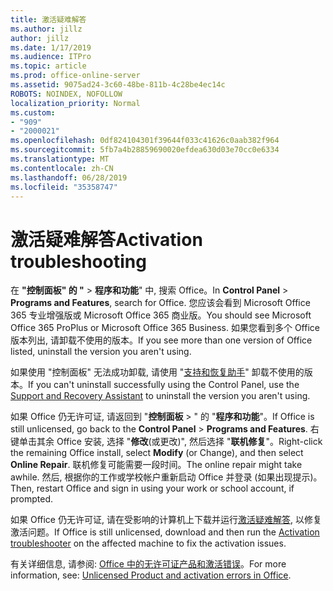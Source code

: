 ```yaml
---
title: 激活疑难解答
ms.author: jillz
author: jillz
ms.date: 1/17/2019
ms.audience: ITPro
ms.topic: article
ms.prod: office-online-server
ms.assetid: 9075ad24-3c60-48be-811b-4c28be4ec14c
ROBOTS: NOINDEX, NOFOLLOW
localization_priority: Normal
ms.custom:
- "909"
- "2000021"
ms.openlocfilehash: 0df824104301f39644f033c41626c0aab382f964
ms.sourcegitcommit: 5fb7a4b28859690020efdea630d03e70cc0e6334
ms.translationtype: MT
ms.contentlocale: zh-CN
ms.lasthandoff: 06/28/2019
ms.locfileid: "35358747"
---
```

# <a name="activation-troubleshooting"></a><span data-ttu-id="01677-102">激活疑难解答</span><span class="sxs-lookup"><span data-stu-id="01677-102">Activation troubleshooting</span></span>

<span data-ttu-id="01677-103">在 **"控制面板" 的 "** \> **程序和功能**" 中, 搜索 Office。</span><span class="sxs-lookup"><span data-stu-id="01677-103">In **Control Panel** \> **Programs and Features**, search for Office.</span></span> <span data-ttu-id="01677-104">您应该会看到 Microsoft Office 365 专业增强版或 Microsoft Office 365 商业版。</span><span class="sxs-lookup"><span data-stu-id="01677-104">You should see Microsoft Office 365 ProPlus or Microsoft Office 365 Business.</span></span> <span data-ttu-id="01677-105">如果您看到多个 Office 版本列出, 请卸载不使用的版本。</span><span class="sxs-lookup"><span data-stu-id="01677-105">If you see more than one version of Office listed, uninstall the version you aren't using.</span></span>
  
<span data-ttu-id="01677-106">如果使用 "控制面板" 无法成功卸载, 请使用 "[支持和恢复助手](https://aka.ms/SARA-OfficeUninstall-Alchemy)" 卸载不使用的版本。</span><span class="sxs-lookup"><span data-stu-id="01677-106">If you can't uninstall successfully using the Control Panel, use the [Support and Recovery Assistant](https://aka.ms/SARA-OfficeUninstall-Alchemy) to uninstall the version you aren't using.</span></span>
  
<span data-ttu-id="01677-107">如果 Office 仍无许可证, 请返回到 "**控制面板** \> " 的 "**程序和功能**"。</span><span class="sxs-lookup"><span data-stu-id="01677-107">If Office is still unlicensed, go back to the **Control Panel** \> **Programs and Features**.</span></span> <span data-ttu-id="01677-108">右键单击其余 Office 安装, 选择 "**修改**(或更改)", 然后选择 "**联机修复**"。</span><span class="sxs-lookup"><span data-stu-id="01677-108">Right-click the remaining Office install, select **Modify** (or Change), and then select **Online Repair**.</span></span> <span data-ttu-id="01677-109">联机修复可能需要一段时间。</span><span class="sxs-lookup"><span data-stu-id="01677-109">The online repair might take awhile.</span></span> <span data-ttu-id="01677-110">然后, 根据你的工作或学校帐户重新启动 Office 并登录 (如果出现提示)。</span><span class="sxs-lookup"><span data-stu-id="01677-110">Then, restart Office and sign in using your work or school account, if prompted.</span></span>
  
<span data-ttu-id="01677-111">如果 Office 仍无许可证, 请在受影响的计算机上下载并运行[激活疑难解答](https://aka.ms/SARA-OfficeActivation-Alchemy), 以修复激活问题。</span><span class="sxs-lookup"><span data-stu-id="01677-111">If Office is still unlicensed, download and then run the [Activation troubleshooter](https://aka.ms/SARA-OfficeActivation-Alchemy) on the affected machine to fix the activation issues.</span></span>
  
<span data-ttu-id="01677-112">有关详细信息, 请参阅: [Office 中的无许可证产品和激活错误](https://support.office.com/article/0d23d3c0-c19c-4b2f-9845-5344fedc4380)。</span><span class="sxs-lookup"><span data-stu-id="01677-112">For more information, see: [Unlicensed Product and activation errors in Office](https://support.office.com/article/0d23d3c0-c19c-4b2f-9845-5344fedc4380).</span></span>
